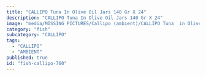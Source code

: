```yaml
---
title: "CALLIPO Tuna In Olive Oil Jars 140 Gr X 24"
description: "CALLIPO Tuna In Olive Oil Jars 140 Gr X 24"
image: "media/MISSING PICTURES/Callipo (ambient)/CALLIPO Tuna  in Olive Oil jars 140 gr x 24.jpg"
category: "fish"
subcategory: "CALLIPO"
tags:
  - "CALLIPO"
  - "AMBIENT"
published: true
id: "fish-callipo-760"
---
```

